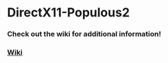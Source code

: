 # DirectX11-Populous2

### Check out the wiki for additional information!
### [Wiki](https://github.com/Kieran-De-Sousa/DirectX11-Populous2/wiki)
